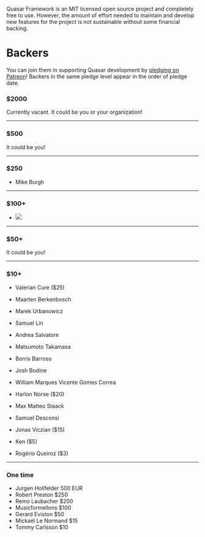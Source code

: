 Quasar Framework is an MIT licensed open source project and completely free to use. However, the amount of effort needed to maintain and develop new features for the project is not sustainable without some financial backing.

# Backers

You can join them in supporting Quasar development by [pledging on Patreon](https://www.patreon.com/quasarframework)! Backers in the same pledge level appear in the order of pledge date.

### $2000

Currently vacant. It could be you or your organization!

---

### $500

It could be you!

---

### $250

- Mike Burgh

---

### $100+

- <a href="http://picktype.com" target="_blank"><img src="https://picktype.com/wp-content/uploads/2017/04/pt-trans-full-256.png"></a>

---

### $50+

It could be you!

---

### $10+

- Valerian Cure ($25)
- Maarten Berkenbosch
- Marek Urbanowicz
- Samuel Lin
- Andrea Salvatore
- Matsumoto Takamasa
- Borris Barroso
- Josh Bodine
- William Marques Vicente Gomes Correa
- Harlon Norse ($20)
- Max Matteo Staack
- Samuel Desconsi
- Jonas Viczian ($15)

- Ken ($5)
- Rogério Queiroz ($3)

---

### One time

- Jurgen Hollfelder 500 EUR
- Robert Preston $250
- Remo Laubacher $200
- Musicformellons $100
- Gerard Eviston $50
- Mickaël Le Normand $15
- Tommy Carlsson $10
